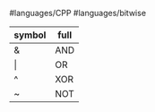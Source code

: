 #languages/CPP #languages/bitwise

| symbol | full |
| ---- | ---- |
| & | AND |
| \| | OR |
| ^ | XOR |
| ~ | NOT |
